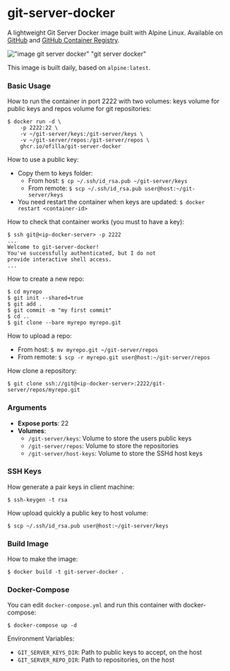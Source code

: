 # git-server-docker
A lightweight Git Server Docker image built with Alpine Linux. Available on [GitHub](https://github.com/ofilla/git-server-docker) and [GitHub Container Registry](https://github.com/ofilla/git-server-docker/pkgs/container/git-server-docker).

!["image git server docker" "git server docker"](https://raw.githubusercontent.com/ofilla/git-server-docker/master/git-server-docker.jpg)

This image is built daily, based on `alpine:latest`.

### Basic Usage

How to run the container in port 2222 with two volumes: keys volume for public keys and repos volume for git repositories:

```
$ docker run -d \
    -p 2222:22 \
    -v ~/git-server/keys:/git-server/keys \
    -v ~/git-server/repos:/git-server/repos \
    ghcr.io/ofilla/git-server-docker
```

How to use a public key:

* Copy them to keys folder:
  * From host: `$ cp ~/.ssh/id_rsa.pub ~/git-server/keys`
  * From remote: `$ scp ~/.ssh/id_rsa.pub user@host:~/git-server/keys`
* You need restart the container when keys are updated: `$ docker restart <container-id>`

How to check that container works (you must to have a key):

```
$ ssh git@<ip-docker-server> -p 2222
...
Welcome to git-server-docker!
You've successfully authenticated, but I do not
provide interactive shell access.
...
```

How to create a new repo:

```
$ cd myrepo
$ git init --shared=true
$ git add .
$ git commit -m "my first commit"
$ cd ..
$ git clone --bare myrepo myrepo.git
```

How to upload a repo:

* From host: `$ mv myrepo.git ~/git-server/repos`
* From remote: `$ scp -r myrepo.git user@host:~/git-server/repos`

How clone a repository:

```
$ git clone ssh://git@<ip-docker-server>:2222/git-server/repos/myrepo.git
```

### Arguments

* **Expose ports**: 22
* **Volumes**:
  * `/git-server/keys`: Volume to store the users public keys
  * `/git-server/repos`: Volume to store the repositories
  * `/git-server/host-keys`: Volume to store the SSHd host keys

### SSH Keys

How generate a pair keys in client machine:

```
$ ssh-keygen -t rsa
```

How upload quickly a public key to host volume:

```
$ scp ~/.ssh/id_rsa.pub user@host:~/git-server/keys
```


### Build Image

How to make the image:

```
$ docker build -t git-server-docker .
```


### Docker-Compose

You can edit `docker-compose.yml` and run this container with docker-compose:

```
$ docker-compose up -d
```

Environment Variables:

* `GIT_SERVER_KEYS_DIR`: Path to public keys to accept, on the host
* `GIT_SERVER_REPO_DIR`: Path to repositories, on the host
